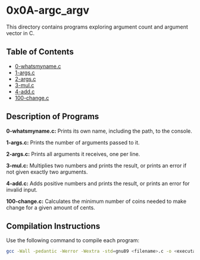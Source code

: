 # 0x0A-argc_argv

This directory contains programs exploring argument count and argument vector in C.

## Table of Contents

- [0-whatsmyname.c](0-whatsmyname.c)
- [1-args.c](1-args.c)
- [2-args.c](2-args.c)
- [3-mul.c](3-mul.c)
- [4-add.c](4-add.c)
- [100-change.c](100-change.c)

## Description of Programs

**0-whatsmyname.c:** Prints its own name, including the path, to the console.

**1-args.c:** Prints the number of arguments passed to it.

**2-args.c:** Prints all arguments it receives, one per line.

**3-mul.c:** Multiplies two numbers and prints the result, or prints an error if not given exactly two arguments.

**4-add.c:** Adds positive numbers and prints the result, or prints an error for invalid input.

**100-change.c:** Calculates the minimum number of coins needed to make change for a given amount of cents.

## Compilation Instructions

Use the following command to compile each program:

```bash
gcc -Wall -pedantic -Werror -Wextra -std=gnu89 <filename>.c -o <executable_name>

